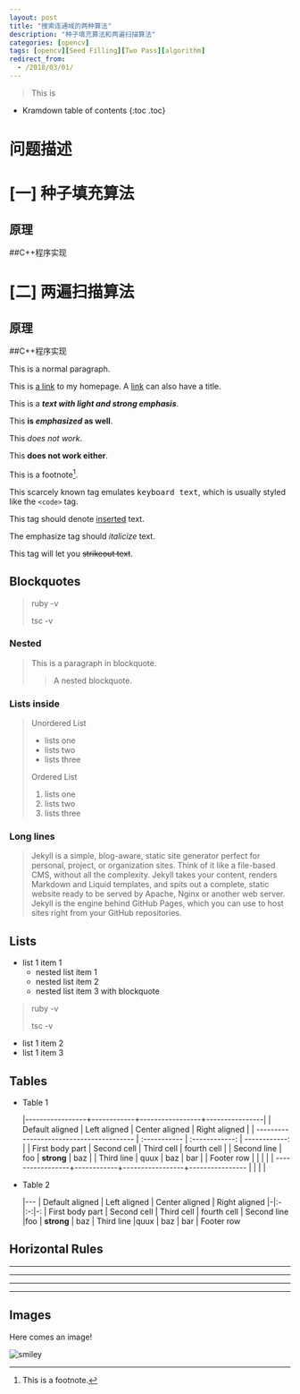```yaml
---
layout: post
title: "搜索连通域的两种算法"
description: "种子填充算法和两遍扫描算法"
categories: [opencv]
tags: [opencv][Seed Filling][Two Pass][algorithm]
redirect_from:
  - /2018/03/01/
---
```


> This is 

* Kramdown table of contents
{:toc .toc}
# 问题描述

# [一] 种子填充算法

## 原理

##C++程序实现

# [二] 两遍扫描算法

## 原理

##C++程序实现



This is a normal paragraph.

This is [a link](http://williamyu.top) to my homepage.
A [link](http://williamyu.top/blog "Yi Zeng's Blog") can also have a title.

This is a ***text with light and strong emphasis***.

This **is _emphasized_ as well**.

This *does _not_ work*.

This **does __not__ work either**.

This is a footnote[^1].

This scarcely known tag emulates <kbd>keyboard text</kbd>, which is usually styled like the `<code>` tag.

This tag should denote <ins>inserted</ins> text.

The emphasize tag should _italicize_ text.

This tag will let you <strike>strikeout text</strike>.

## Blockquotes

> ruby -v
>
> tsc -v

### Nested

> This is a paragraph in blockquote.
>
> > A nested blockquote.
>

### Lists inside

> Unordered List
> * lists one
> * lists two
> * lists three
>
> Ordered List
> 1. lists one
> 2. lists two
> 3. lists three

### Long lines

> Jekyll is a simple, blog-aware, static site generator perfect for personal, project, or organization sites. Think of it like a file-based CMS, without all the complexity. Jekyll takes your content, renders Markdown and Liquid templates, and spits out a complete, static website ready to be served by Apache, Nginx or another web server. Jekyll is the engine behind GitHub Pages, which you can use to host sites right from your GitHub repositories.

## Lists

* list 1 item 1
  * nested list item 1
  * nested list item 2
  * nested list item 3 with blockquote
> ruby -v
>
> tsc -v
* list 1 item 2
* list 1 item 3

## Tables


* Table 1

    |-----------------+------------+-----------------+----------------|
    | Default aligned                          | Left aligned | Center aligned | Right aligned |
    | ---------------------------------------- | :----------- | :------------: | ------------: |
    | First body part                          | Second cell  |   Third cell   |   fourth cell |
    | Second line                              | foo          |   **strong**   |           baz |
    | Third line                               | quux         |      baz       |           bar |
    | Footer row                               |              |                |               |
    | -----------------+------------+-----------------+---------------- |              |                |               |

* Table 2

    |---
    | Default aligned | Left aligned | Center aligned | Right aligned
    |-|:-|:-:|-:
    | First body part | Second cell | Third cell | fourth cell
    | Second line |foo | **strong** | baz
    | Third line |quux | baz | bar
    | Footer row

## Horizontal Rules

* * *

---

_  _  _  _

---------------

## Images

Here comes an image!

![smiley](https://kramdown.gettalong.org/overview.png)

[^1]: This is a footnote.

[kramdown]: https://kramdown.gettalong.org/
[Simple Texture]: https://github.com/yizeng/jekyll-theme-simple-texture